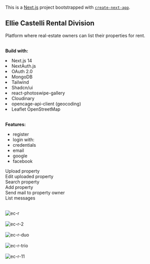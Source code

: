 This is a [Next.js](https://nextjs.org/) project bootstrapped with [`create-next-app`](https://github.com/vercel/next.js/tree/canary/packages/create-next-app).

<h2>Ellie Castelli Rental Division</h2>
Platform where real-estate owners can list their properties for rent.<br /><br />

<b>Build with:</b><br />
<li>Next.js 14</li>
<li>NextAuth.js</li>
<li>OAuth 2.0</li> 
<li>MongoDB</li> 
<li>Tailwind</li> 
<li>Shadcn/ui</li> 
<li>react-photoswipe-gallery</li>
<li>Cloudinary</li>
<li>opencage-api-client (geocoding)</li> 
<li>Leaflet OpenStreetMap</li><br />

<b>Features:</b><br/>

<ul><li>register</li>
<li>login with:</li>
<li>credentials</li>
<li>email</li>
<li>google</li>
<li>facebook</li></ul>
Upload property<br/>
Edit uploaded property<br/>
Search property<br/>
Add property<br/>
Send mail to property owner<br />
List messages <br/><br />




![ec-r](https://github.com/Noud63/elliecastelli-rental/assets/38325801/db131ced-cc98-4914-8b62-5b62bffd2530)<br /><br />
![ec-r-2](https://github.com/Noud63/elliecastelli-rental/assets/38325801/80da09b9-d206-44b4-9198-3114f393d99a)<br /><br />
![ec-r-duo](https://github.com/Noud63/elliecastelli-rental/assets/38325801/2d20eaf5-0d89-4f7d-a1da-534f1387c499)<br /><br />
![ec-r-trio](https://github.com/Noud63/elliecastelli-rental/assets/38325801/aa20a1dd-a1e9-48fe-995d-993fa9523695)<br /><br />
![ec-r-11](https://github.com/Noud63/elliecastelli-rental/assets/38325801/0a0a4822-f8c1-46b1-91dc-bcc4036f0677)<br /><br />
